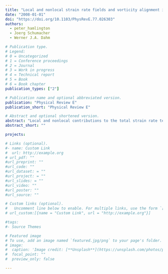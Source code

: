 ```yaml
---
title: "Local and nonlocal strain rate fields and vorticity alignment in turbulent flows"
date: "2008-01-01"
doi: "https://doi.org/10.1103/PhysRevE.77.026303"
authors:
  - peter_hamlington
  - Joerg Schumacher
  - Werner J.A. Dahm

# Publication type.
# Legend:
# 0 = Uncategorized
# 1 = Conference proceedings
# 2 = Journal
# 3 = Work in progress
# 4 = Technical report
# 5 = Book
# 6 = Book chapter
publication_types: ["2"]

# Publication name and optional abbreviated version.
publication: "Physical Review E"
publication_short: "Physical Review E"

# Abstract and optional shortened version.
abstract: "Local and nonlocal contributions to the total strain rate tensor $S_{ij}$ at any point $\textbf{x}$ in a flow are formulated from an expansion of the vorticity field in a local spherical neighborhood of radius R centered on $\textbf{x}$. The resulting exact expression allows the nonlocal 􏰁background􏰂 strain rate tensor $S^B_{ij}(\textbf{x})$􏰂 to be obtained from $S_{ij}(\textbf{x})$􏰂. In  turbulent flows, where the vorticity naturally concentrates into relatively compact structures, this allows the local alignment of vorticity with the most extensional principal axis of the background strain rate tensor to be evaluated. In the vicinity of any vortical structure, the required radius $R$ and corresponding order $n$ to which the expansion must be carried are determined by the viscous length scale $\lambda_\nu$􏰑􏰎. We demonstrate the convergence to the background strain rate field with increasing $R$ and $n$ for an equilibrium Burgers vortex, and show that this resolves the anomalous alignment of vorticity with the intermediate eigenvector of the total strain rate tensor. We then evaluate the background strain field $S^B_{ij}(\textbf{x})$􏰂 in direct numerical simulations of homogeneous isotropic turbulence where, even for the limited $R$ and $n$ corresponding to the truncated series expansion, the results show an increase in the expected equilibrium alignment of vorticity with the most extensional principal axis of the background strain rate tensor."
abstract_short: ""

projects:

# Links (optional).
#- name: Custom Link
#  url: http://example.org
# url_pdf: ""
#url_preprint: ""
#url_code: ""
#url_dataset: = ""
#url_project: = ""
#url_slides: = ""
#url_video: ""
#url_poster: ""
#url_source: ""

# Custom links (optional).
#   Uncomment line below to enable. For multiple links, use the form `[{...}, {...}, {...}]`.
# url_custom:[{name = "Custom Link", url = "http://example.org"}]

#tags:
#- Source Themes

# Featured image
# To use, add an image named `featured.jpg/png` to your page's folder.
# image:
#  caption: 'Image credit: [**Unsplash**](https://unsplash.com/photos/pLCdAaMFLTE)'
#  focal_point: ""
#  preview_only: false

---
```

